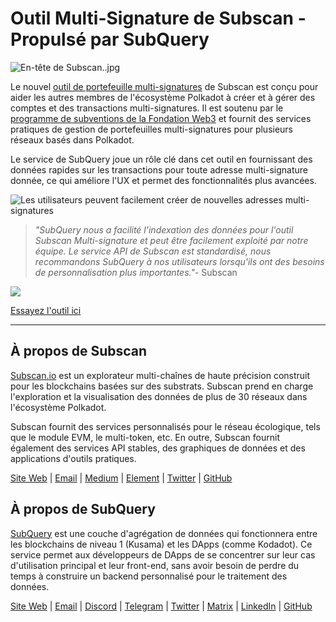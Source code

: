 # Outil Multi-Signature de Subscan - Propulsé par SubQuery

![En-tête de Subscan..jpg](https://cdn-images-1.medium.com/max/1600/1*Xs3mJrvClJq3qBzWU48fjg.jpeg)

Le nouvel [outil de portefeuille multi-signatures](https://medium.com/r/?url=https%3A%2F%2Fmultisig.subscan.io%2F) de Subscan est conçu pour aider les autres membres de l'écosystème Polkadot à créer et à gérer des comptes et des transactions multi-signatures. Il est soutenu par le [programme de subventions de la Fondation Web3](https://github.com/w3f/Grants-Program/blob/master/applications/multisignature_management_tool.md) et fournit des services pratiques de gestion de portefeuilles multi-signatures pour plusieurs réseaux basés dans Polkadot.

Le service de SubQuery joue un rôle clé dans cet outil en fournissant des données rapides sur les transactions pour toute adresse multi-signature donnée, ce qui améliore l'UX et permet des fonctionnalités plus avancées.

![Les utilisateurs peuvent facilement créer de nouvelles adresses multi-signatures](https://cdn-images-1.medium.com/max/1600/1*e4AALzw8xzERhzBJgPUktQ.png)

> *"SubQuery nous a facilité l'indexation des données pour l'outil Subscan Multi-signature et peut être facilement exploité par notre équipe. Le service API de Subscan est standardisé, nous recommandons SubQuery à nos utilisateurs lorsqu'ils ont des besoins de personnalisation plus importantes."*- Subscan

![](https://cdn-images-1.medium.com/max/1600/1*Hy-1IxJ3ZNQX7qC38H19Bg.png)

[Essayez l'outil ici](https://medium.com/r/?url=https%3A%2F%2Fmultisig.subscan.io%2F)

---

## À propos de Subscan

[Subscan.io](https://www.subscan.io/) est un explorateur multi-chaînes de haute précision construit pour les blockchains basées sur des substrats. Subscan prend en charge l'exploration et la visualisation des données de plus de 30 réseaux dans l'écosystème Polkadot.

Subscan fournit des services personnalisés pour le réseau écologique, tels que le module EVM, le multi-token, etc. En outre, Subscan fournit également des services API stables, des graphiques de données et des applications d'outils pratiques.

[Site Web](https://www.subscan.io/) | [Email](mailto:hello@subscan.io) | [Medium](https://medium.com/subscan) | [Element](https://riot.im/app/#/room/!uaYUrKBueiKUurHliJ:matrix.org) | [Twitter](https://twitter.com/subscan_io/) | [GitHub](https://github.com/itering/subscan-essentials)

## À propos de SubQuery

[SubQuery](https://subquery.network/) est une couche d'agrégation de données qui fonctionnera entre les blockchains de niveau 1 (Kusama) et les DApps (comme Kodadot). Ce service permet aux développeurs de DApps de se concentrer sur leur cas d'utilisation principal et leur front-end, sans avoir besoin de perdre du temps à construire un backend personnalisé pour le traitement des données.

[Site Web](https://subquery.network/) | [Email](mailto:hello@subquery.network) | [Discord](https://discord.com/invite/78zg8aBSMG) | [Telegram](https://t.me/subquerynetwork) | [Twitter](https://twitter.com/subquerynetwork) | [Matrix](https://matrix.to/#/#subquery:matrix.org) | [LinkedIn](https://www.linkedin.com/company/subquery) | [GitHub](https://github.com/subquery)
